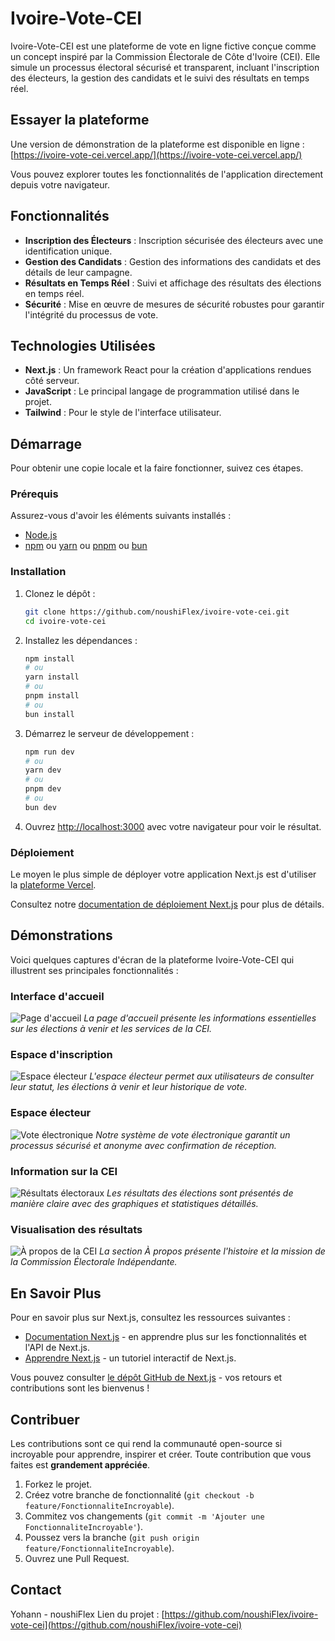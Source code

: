 # Ivoire-Vote-CEI

Ivoire-Vote-CEI est une plateforme de vote en ligne fictive conçue comme un concept inspiré par la Commission Électorale de Côte d'Ivoire (CEI). Elle simule un processus électoral sécurisé et transparent, incluant l'inscription des électeurs, la gestion des candidats et le suivi des résultats en temps réel.

## Essayer la plateforme

Une version de démonstration de la plateforme est disponible en ligne :
[https://ivoire-vote-cei.vercel.app/](https://ivoire-vote-cei.vercel.app/)

Vous pouvez explorer toutes les fonctionnalités de l'application directement depuis votre navigateur.

## Fonctionnalités

- **Inscription des Électeurs** : Inscription sécurisée des électeurs avec une identification unique.
- **Gestion des Candidats** : Gestion des informations des candidats et des détails de leur campagne.
- **Résultats en Temps Réel** : Suivi et affichage des résultats des élections en temps réel.
- **Sécurité** : Mise en œuvre de mesures de sécurité robustes pour garantir l'intégrité du processus de vote.

## Technologies Utilisées

- **Next.js** : Un framework React pour la création d'applications rendues côté serveur.
- **JavaScript** : Le principal langage de programmation utilisé dans le projet.
- **Tailwind** : Pour le style de l'interface utilisateur.

## Démarrage

Pour obtenir une copie locale et la faire fonctionner, suivez ces étapes.

### Prérequis

Assurez-vous d'avoir les éléments suivants installés :

- [Node.js](https://nodejs.org/)
- [npm](https://www.npmjs.com/) ou [yarn](https://yarnpkg.com/) ou [pnpm](https://pnpm.io/) ou [bun](https://bun.sh/)

### Installation

1. Clonez le dépôt :
    ```bash
    git clone https://github.com/noushiFlex/ivoire-vote-cei.git
    cd ivoire-vote-cei
    ```

2. Installez les dépendances :
    ```bash
    npm install
    # ou
    yarn install
    # ou
    pnpm install
    # ou
    bun install
    ```

3. Démarrez le serveur de développement :
    ```bash
    npm run dev
    # ou
    yarn dev
    # ou
    pnpm dev
    # ou
    bun dev
    ```

4. Ouvrez [http://localhost:3000](http://localhost:3000) avec votre navigateur pour voir le résultat.

### Déploiement

Le moyen le plus simple de déployer votre application Next.js est d'utiliser la [plateforme Vercel](https://vercel.com/new?utm_medium=default-template&filter=next.js&utm_source=create-next-app&utm_campaign=create-next-app).

Consultez notre [documentation de déploiement Next.js](https://nextjs.org/docs/app/building-your-application/deploying) pour plus de détails.

## Démonstrations

Voici quelques captures d'écran de la plateforme Ivoire-Vote-CEI qui illustrent ses principales fonctionnalités :

### Interface d'accueil
![Page d'accueil](images/demo1.png)
*La page d'accueil présente les informations essentielles sur les élections à venir et les services de la CEI.*

### Espace d'inscription
![Espace électeur](images/demo2.png)
*L'espace électeur permet aux utilisateurs de consulter leur statut, les élections à venir et leur historique de vote.*

### Espace électeur
![Vote électronique](images/demo3.png)
*Notre système de vote électronique garantit un processus sécurisé et anonyme avec confirmation de réception.*

### Information sur la CEI
![Résultats électoraux](images/demo4.png)
*Les résultats des élections sont présentés de manière claire avec des graphiques et statistiques détaillés.*

### Visualisation des résultats
![À propos de la CEI](images/demo5.png)
*La section À propos présente l'histoire et la mission de la Commission Électorale Indépendante.*

## En Savoir Plus

Pour en savoir plus sur Next.js, consultez les ressources suivantes :

- [Documentation Next.js](https://nextjs.org/docs) - en apprendre plus sur les fonctionnalités et l'API de Next.js.
- [Apprendre Next.js](https://nextjs.org/learn) - un tutoriel interactif de Next.js.

Vous pouvez consulter [le dépôt GitHub de Next.js](https://github.com/vercel/next.js) - vos retours et contributions sont les bienvenus !

## Contribuer

Les contributions sont ce qui rend la communauté open-source si incroyable pour apprendre, inspirer et créer. Toute contribution que vous faites est **grandement appréciée**.

1. Forkez le projet.
2. Créez votre branche de fonctionnalité (`git checkout -b feature/FonctionnaliteIncroyable`).
3. Commitez vos changements (`git commit -m 'Ajouter une FonctionnaliteIncroyable'`).
4. Poussez vers la branche (`git push origin feature/FonctionnaliteIncroyable`).
5. Ouvrez une Pull Request.


## Contact

Yohann - noushiFlex
Lien du projet : [https://github.com/noushiFlex/ivoire-vote-cei](https://github.com/noushiFlex/ivoire-vote-cei)